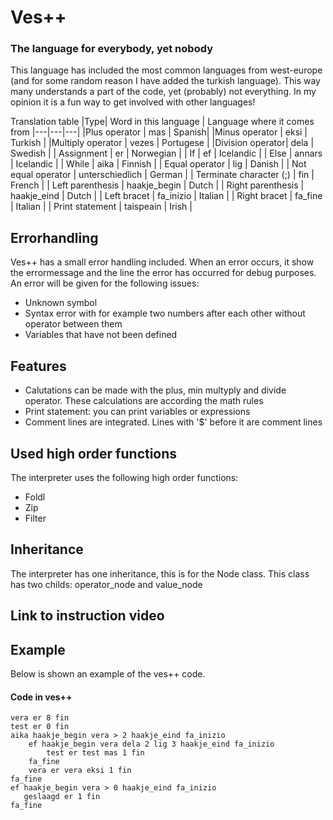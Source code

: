 # Ves++
### The language for everybody, yet nobody
This language has included the most common languages from west-europe (and for some random reason I have added the turkish language).
This way many understands a part of the code, yet (probably) not everything. In my opinion it is a fun way to get involved with other languages!

Translation table
|Type| Word in this language | Language where it comes from
|---|---|---|
|Plus operator | mas | Spanish|
|Minus operator | eksi | Turkish | 
|Multiply operator | vezes | Portugese |
|Division operator| dela | Swedish |
| Assignment | er | Norwegian |
| If | ef | Icelandic |
| Else | annars | Icelandic | 
| While | aika | Finnish | 
| Equal operator | lig | Danish | 
| Not equal operator | unterschiedlich | German | 
| Terminate character (;) | fin | French | 
| Left parenthesis | haakje_begin | Dutch | 
| Right parenthesis | haakje_eind | Dutch | 
| Left bracet | fa_inizio | Italian | 
| Right bracet | fa_fine | Italian | 
| Print statement | taispeain | Irish | 

## Errorhandling
Ves++ has a small error handling included. When an error occurs, it show the errormessage and the line the error has occurred for debug purposes. An error will be given for the following issues:
- Unknown symbol
- Syntax error with for example two numbers after each other without operator between them
- Variables that have not been defined

## Features
- Calutations can be made with the plus, min multyply and divide operator. These calculations are according the math rules
- Print statement: you can print variables or expressions
- Comment lines are integrated. Lines with '$' before it are comment lines

## Used high order functions 
The interpreter uses the following high order functions:
- Foldl
- Zip
- Filter

## Inheritance 
The interpreter has one inheritance, this is for the Node class. This class has two childs: operator_node and value_node

## Link to instruction video


## Example
Below is shown an example of the ves++ code. 

#### Code in ves++
```
vera er 8 fin
test er 0 fin
aika haakje_begin vera > 2 haakje_eind fa_inizio
	ef haakje_begin vera dela 2 lig 3 haakje_eind fa_inizio
		test er test mas 1 fin
	fa_fine
	vera er vera eksi 1 fin
fa_fine
ef haakje_begin vera > 0 haakje_eind fa_inizio
   geslaagd er 1 fin
fa_fine
```



